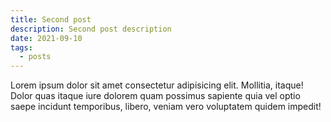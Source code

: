 ```yaml
---
title: Second post
description: Second post description
date: 2021-09-10
tags:
  - posts
---
```


Lorem ipsum dolor sit amet consectetur adipisicing elit. Mollitia, itaque! Dolor quas itaque iure dolorem quam possimus sapiente quia vel optio saepe incidunt temporibus, libero, veniam vero voluptatem quidem impedit!
